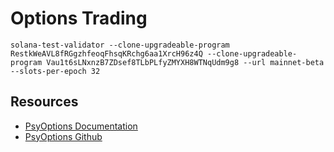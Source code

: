 # Options Trading

```
solana-test-validator --clone-upgradeable-program RestkWeAVL8fRGgzhfeoqFhsqKRchg6aa1XrcH96z4Q --clone-upgradeable-program Vau1t6sLNxnzB7ZDsef8TLbPLfyZMYXH8WTNqUdm9g8 --url mainnet-beta --slots-per-epoch 32
```

## Resources

- [PsyOptions Documentation](https://docs.psyoptions.io/)
- [PsyOptions Github](https://github.com/mithraiclabs/psyoptions)
